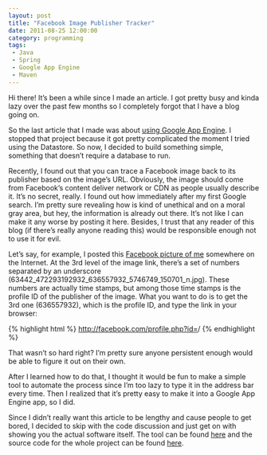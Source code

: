 ```yaml
---
layout: post
title: "Facebook Image Publisher Tracker"
date: 2011-08-25 12:00:00
category: programming
tags:
 - Java
 - Spring
 - Google App Engine
 - Maven
---
```


Hi there! It’s been a while since I made an article. I got pretty busy and kinda lazy over the past few months so I completely forgot that I have a blog going on.

So the last article that I made was about [using Google App Engine](http://terenceponce.github.com/blog/2011/03/26/a-noobs-attempt-on-google-app-engine-using-java-and-maven-part-2/). I stopped that project because it got pretty complicated the moment I tried using the Datastore. So now, I decided to build something simple, something that doesn’t require a database to run.

Recently, I found out that you can trace a Facebook image back to its publisher based on the image’s URL. Obviously, the image should come from Facebook’s content deliver network or CDN as people usually describe it. It’s no secret, really. I found out how immediately after my first Google search. I’m pretty sure revealing how is kind of unethical and on a moral gray area, but hey, the information is already out there. It’s not like I can make it any worse by posting it here. Besides, I trust that any reader of this blog (if there’s really anyone reading this) would be responsible enough not to use it for evil.

Let’s say, for example, I posted this [Facebook picture of me](https://fbcdn-sphotos-a.akamaihd.net/hphotos-ak-snc6/63442_472293192932_636557932_5746749_150701_n.jpg) somewhere on the Internet. At the 3rd level of the image link, there’s a set of numbers separated by an underscore (63442_472293192932_636557932_5746749_150701_n.jpg). These numbers are actually time stamps, but among those time stamps is the profile ID of the publisher of the image. What you want to do is to get the 3rd one (636557932), which is the profile ID, and type the link in your browser:

{% highlight html %}
http://facebook.com/profile.php?id=<insert profile ID here>/
{% endhighlight %}

That wasn’t so hard right? I’m pretty sure anyone persistent enough would be able to figure it out on their own.

After I learned how to do that, I thought it would be fun to make a simple tool to automate the process since I’m too lazy to type it in the address bar every time. Then I realized that it’s pretty easy to make it into a Google App Engine app, so I did.

Since I didn’t really want this article to be lengthy and cause people to get bored, I decided to skip with the code discussion and just get on with showing you the actual software itself. The tool can be found [here](http://aquamodena.appspot.com/) and the source code for the whole project can be found [here](https://bitbucket.org/terenceponce/facebook-image-publisher-tracker/src).

